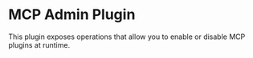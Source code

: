# MCP Admin Plugin

This plugin exposes operations that allow you to enable or disable MCP plugins
at runtime.
